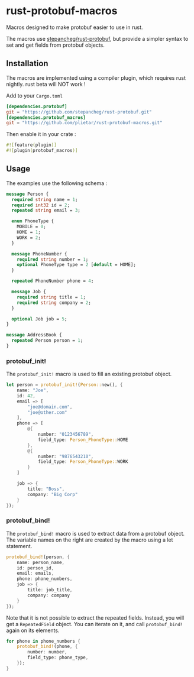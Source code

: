 # rust-protobuf-macros
Macros designed to make protobuf easier to use in rust.

The macros use [stepancheg/rust-protobuf](https://github.com/stepancheg/rust-protobuf),
but provide a simpler syntax to set and get fields from protobuf objects.

## Installation
The macros are implemented using a compiler plugin, which requires rust nightly.
rust beta will NOT work !

Add to your `Cargo.toml`
```toml
[dependencies.protobuf]
git = "https://github.com/stepancheg/rust-protobuf.git"
[dependencies.protobuf_macros]
git = "https://github.com/plietar/rust-protobuf-macros.git"
```

Then enable it in your crate :
```rust
#![feature(plugin)]
#![plugin(protobuf_macros)]
```

## Usage
The examples use the following schema :
```protobuf
message Person {
  required string name = 1;
  required int32 id = 2;
  repeated string email = 3;

  enum PhoneType {
    MOBILE = 0;
    HOME = 1;
    WORK = 2;
  }

  message PhoneNumber {
    required string number = 1;
    optional PhoneType type = 2 [default = HOME];
  }

  repeated PhoneNumber phone = 4;

  message Job {
    required string title = 1;
    required string company = 2;
  }

  optional Job job = 5;
}

message AddressBook {
  repeated Person person = 1;
}
```

### protobuf_init!
The `protobuf_init!` macro is used to fill an existing protobuf object.

```rust
let person = protobuf_init!(Person::new(), {
    name: "Joe",
    id: 42,
    email => [
        "joe@domain.com",
        "joe@other.com"
    ],
    phone => [
        @{
            number: "0123456789",
            field_type: Person_PhoneType::HOME
        },
        @{
            number: "9876543210",
            field_type: Person_PhoneType::WORK
        }
    ]

    job => {
        title: "Boss",
        company: "Big Corp"
    }
});
```

### protobuf_bind!
The `protobuf_bind!` macro is used to extract data from a protobuf object.
The variable names on the right are created by the macro using a let statement.

```rust
protobuf_bind!(person, {
    name: person_name,
    id: person_id,
    email: emails,
    phone: phone_numbers,
    job => {
        title: job_title,
        company: company
    }
});
```

Note that it is not possible to extract the repeated fields. Instead, you will get
a `RepeatedField` object. You can iterate on it, and call `protobuf_bind!` again
on its elements.

```rust
for phone in phone_numbers {
    protobuf_bind!(phone, {
        number: number,
        field_type: phone_type,
    });
}
```

